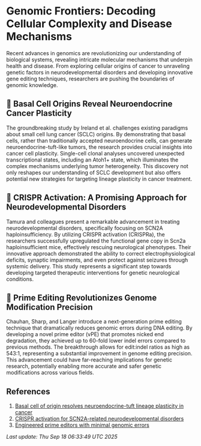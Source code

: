 # Genomic Frontiers: Decoding Cellular Complexity and Disease Mechanisms

Recent advances in genomics are revolutionizing our understanding of biological systems, revealing intricate molecular mechanisms that underpin health and disease. From exploring cellular origins of cancer to unraveling genetic factors in neurodevelopmental disorders and developing innovative gene editing techniques, researchers are pushing the boundaries of genomic knowledge.

## 🧬 Basal Cell Origins Reveal Neuroendocrine Cancer Plasticity

The groundbreaking study by Ireland et al. challenges existing paradigms about small cell lung cancer (SCLC) origins. By demonstrating that basal cells, rather than traditionally accepted neuroendocrine cells, can generate neuroendocrine-tuft-like tumors, the research provides crucial insights into cancer cell plasticity. Single-cell clonal analyses uncovered unexpected transcriptional states, including an Atoh1+ state, which illuminates the complex mechanisms underlying tumor heterogeneity. This discovery not only reshapes our understanding of SCLC development but also offers potential new strategies for targeting lineage plasticity in cancer treatment.

## 🧠 CRISPR Activation: A Promising Approach for Neurodevelopmental Disorders

Tamura and colleagues present a remarkable advancement in treating neurodevelopmental disorders, specifically focusing on SCN2A haploinsufficiency. By utilizing CRISPR activation (CRISPRa), the researchers successfully upregulated the functional gene copy in Scn2a haploinsufficient mice, effectively rescuing neurological phenotypes. Their innovative approach demonstrated the ability to correct electrophysiological deficits, synaptic impairments, and even protect against seizures through systemic delivery. This study represents a significant step towards developing targeted therapeutic interventions for genetic neurological conditions.

## 🔬 Prime Editing Revolutionizes Genome Modification Precision

Chauhan, Sharp, and Langer introduce a next-generation prime editing technique that dramatically reduces genomic errors during DNA editing. By developing a novel prime editor (vPE) that promotes nicked end degradation, they achieved up to 60-fold lower indel errors compared to previous methods. The breakthrough allows for edit:indel ratios as high as 543:1, representing a substantial improvement in genome editing precision. This advancement could have far-reaching implications for genetic research, potentially enabling more accurate and safer genetic modifications across various fields.

## References

1. [Basal cell of origin resolves neuroendocrine-tuft lineage plasticity in cancer](https://pubmed.ncbi.nlm.nih.gov/40963028)
2. [CRISPR activation for SCN2A-related neurodevelopmental disorders](https://pubmed.ncbi.nlm.nih.gov/40963013)
3. [Engineered prime editors with minimal genomic errors](https://pubmed.ncbi.nlm.nih.gov/40963020)

*Last update: Thu Sep 18 06:33:49 UTC 2025*
